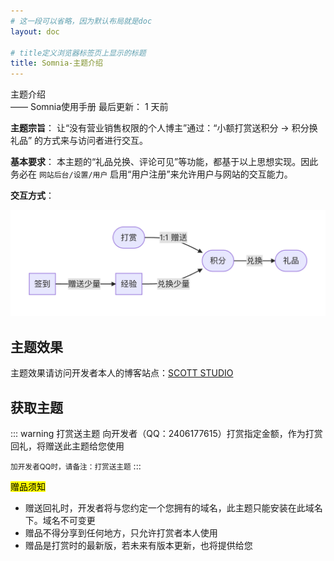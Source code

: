 ```yaml
---
# 这一段可以省略，因为默认布局就是doc
layout: doc

# title定义浏览器标签页上显示的标题
title: Somnia-主题介绍
---
```

<div class="title-wrapper">
   <div class="page-title">主题介绍</div>
   <div class="post-title">—— Somnia使用手册
      <span class="lastModifyTime">
          <i class="fa-regular fa-clock"></i> 最后更新： 1 天前
      </span>
   </div>
</div>

**主题宗旨**： 让“没有营业销售权限的个人博主”通过：“小额打赏送积分 → 积分换礼品” 的方式来与访问者进行交互。

**基本要求**： 本主题的“礼品兑换、评论可见”等功能，都基于以上思想实现。因此务必在 `网站后台/设置/用户` 启用“用户注册”来允许用户与网站的交互能力。

**交互方式**：


![anchor text](../../assets/imgs/checkin.png)

## 主题效果

主题效果请访问开发者本人的博客站点：[SCOTT STUDIO](https://blog.scott-studio.cn)

## 获取主题

::: warning 打赏送主题
向开发者（QQ：2406177615）打赏指定金额，作为打赏回礼，将赠送此主题给您使用

<small> 加开发者QQ时，请备注：打赏送主题</small>
:::


<mark>赠品须知</mark>

 - 赠送回礼时，开发者将与您约定一个您拥有的域名，此主题只能安装在此域名下。域名不可变更
 - 赠品不得分享到任何地方，只允许打赏者本人使用
 - 赠品是打赏时的最新版，若未来有版本更新，也将提供给您
